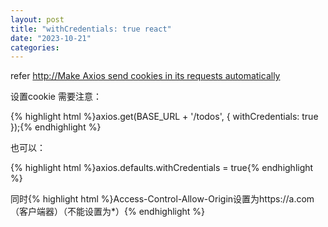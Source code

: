 ```yaml
---
layout: post
title: "withCredentials: true react"
date: "2023-10-21"
categories: 
---
```

<p>refer&nbsp;<a href="http://Make Axios send cookies in its requests automatically">http://Make Axios send cookies in its requests automatically</a></p>
<p>设置cookie 需要注意：</p>
{% highlight html %}axios.get(BASE_URL + &#39;/todos&#39;, { withCredentials: true });{% endhighlight %}
<p>也可以：</p>
{% highlight html %}axios.defaults.withCredentials = true{% endhighlight %}
<p>同时{% highlight html %}Access-Control-Allow-Origin设置为https://a.com（客户端器）（不能设置为*）{% endhighlight %}</p>
